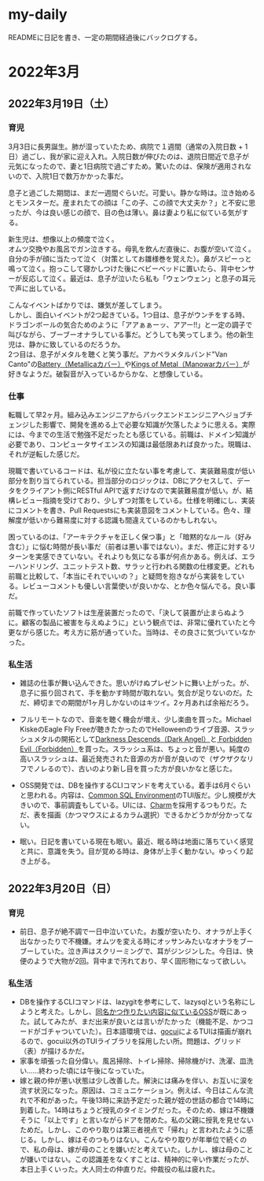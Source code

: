 # my-daily  
READMEに日記を書き、一定の期間経過後にバックログする。

# 2022年3月
## 2022年3月19日（土）
### 育児
3月3日に長男誕生。肺が湿っていたため、病院で１週間（通常の入院日数 + 1日）過ごし、我が家に迎え入れ。入院日数が伸びたのは、退院日間近で息子が元気になったので、妻と1日病院で過ごすため。驚いたのは、保険が適用されないので、入院1日で数万かかった事だ。  

息子と過ごした期間は、まだ一週間ぐらいだ。可愛い。静かな時は。泣き始めるとモンスターだ。産まれたての顔は「この子、この顔で大丈夫か？」と不安に思ったが、今は良い感じの顔で、目の色は薄い。鼻は妻より私に似ている気がする。  

新生児は、想像以上の頻度で泣く。  
オムツ交換やお風呂でガン泣きする。母乳を飲んだ直後に、お腹が空いて泣く。自分の手が顔に当たって泣く（対策としてお雛様巻を覚えた）。鼻がスピーっと鳴って泣く。抱っこして寝かしつけた後にベビーベッドに置いたら、背中センサーが反応して泣く。最近は、息子が泣いたら私も「ウェンウェン」と息子の耳元で声に出している。  

こんなイベントばかりでは、嫌気が差してしまう。  
しかし、面白いイベントが2つ起きている。1つ目は、息子がウンチをする時、ドラゴンボールの気合ためのように「アアぁぁーッ、アアー!!」と一定の調子で叫びながら、ブーブーオナラしている事だ。どうしても笑ってしまう。他の新生児は、静かに致しているのだろうか。  
2つ目は、息子がメタルを聴くと笑う事だ。アカペラメタルバンド"Van Canto"の[Battery（Metallicaカバー）](https://www.youtube.com/watch?v=BEwNrjvNiYs)や[Kings of Metal（Manowarカバー）](https://www.youtube.com/watch?v=IiESgYr35gA)が好きなようだ。破裂音が入っているからかな、と想像している。

### 仕事
転職して早2ヶ月。組み込みエンジニアからバックエンドエンジニアへジョブチェンジした影響で、開発を進める上で必要な知識が欠落したように思える。実際には、今までの生活で勉強不足だったとも感じている。前職は、ドメイン知識が必要であり、コンピュータサイエンスの知識は最低限あれば良かった。現職は、それが逆転した感じだ。  

現職で書いているコードは、私が役に立たない事を考慮して、実装難易度が低い部分を割り当てられている。担当部分のロジックは、DBにアクセスして、データをクライアント側にRESTful APIで返すだけなので実装難易度が低い。が、結構レビュー指摘を受けており、少しずつ対策をしている。仕様を明確にし、実装にコメントを書き、Pull Requestsにも実装意図をコメントしている。色々、理解度が低いから難易度に対する認識も間違えているのかもしれない。  

困っているのは、「アーキテクチャを正しく保つ事」と「暗黙的なルール（好み含む）」に悩む時間が長い事だ（前者は悪い事ではない）。まだ、修正に対するリターンを実感できていない。それよりも気になる事が何点かある。例えば、エラーハンドリング、ユニットテスト数、サラッと行われる関数の仕様変更。どれも前職と比較して、「本当にそれでいいの？」と疑問を抱きながら実装をしている。レビューコメントも優しい言葉使いが良いかな、とか色々悩んでる。良い事だ。  

前職で作っていたソフトは生産装置だったので、「決して装置が止まらぬように。顧客の製品に被害を与えぬように」という観点では、非常に優れていたと今更ながら感じた。考え方に筋が通っていた。当時は、その良さに気づいていなかった。

### 私生活
- 雑誌の仕事が舞い込んできた。思いがけぬプレゼントに舞い上がった。が、息子に振り回されて、手を動かす時間が取れない。気合が足りないのだ。ただ、締切までの期間が1ヶ月しかないのはキツイ。2ヶ月あれば余裕だろう。    
  
- フルリモートなので、音楽を聴く機会が増え、少し楽曲を買った。Michael KiskeのEagle Fly Freeが聴きたかったのでHelloweenのライブ音源、スラッシュメタルの開拓として[Darkness Descends（Dark Angel）](https://www.amazon.co.jp/gp/product/B0773F5534/ref=ppx_yo_dt_b_d_asin_title_o00?ie=UTF8&psc=1)と[	
Forbidden Evil（Forbidden）](https://www.amazon.co.jp/gp/product/B076NFNY12/ref=ppx_yo_dt_b_d_asin_title_o01?ie=UTF8&psc=1)を買った。スラッシュ系は、ちょっと音が悪い。純度の高いスラッシュは、最近発売された音源の方が音が良いので（ザクザクなリフでノレるので）、古いのより新し目を買った方が良いかなと感じた。  

- OSS開発では、DBを操作するCLIコマンドを考えている。着手は6月ぐらいと思われる。内容は、[Common SQL Environment](https://www.vector.co.jp/soft/win95/business/se180732.html)のTUI版だ。少し規模が大きいので、事前調査もしている。UIには、[Charm](https://charm.sh/)を採用するつもりだ。ただ、表を描画（かつマウスによるカラム選択）できるかどうかが分かってない。  

- 眠い。日記を書いている現在も眠い。最近、眠る時は地面に落ちていく感覚と共に、意識を失う。目が覚める時は、身体が上手く動かない。ゆっくり起き上がる。

## 2022年3月20日（日）
### 育児
- 前日、息子が絶不調で一日中泣いていた。お腹が空いたり、オナラが上手く出なかったりで不機嫌。オムツを変える時にオッサンみたいなオナラをブーブーしていた。泣き声はスクリーミングで、耳がジンジンした。今日は、快便のようで大物が2回。背中まで汚れており、早く固形物になって欲しい。
  
### 私生活
- DBを操作するCLIコマンドは、lazygitを参考にして、lazysqlという名称にしようと考えた。しかし、[同名かつ作りたい内容に似ているOSS](https://github.com/Kavantix/lazysql)が既にあった。試してみたが、まだ出来が良いとは言いがたかった（機能不足、かつコードがゴチャついていた）。日本語環境では、[gocui](https://github.com/jroimartin/gocui)によるTUIは描画が崩れるので、gocui以外のTUIライブラリを採用したい所。問題は、グリッド（表）が描けるかだ。
- 家事を頑張った自分偉い。風呂掃除、トイレ掃除、掃除機がけ、洗濯、皿洗い……終わった頃には午後になっていた。
- 嫁と親の仲が悪い状態は少し改善した。解決には痛みを伴い、お互いに涙を流す状況になった。原因は、コミュニケーション。例えば、今日はこんな流れで不和があった。午後13時に来訪予定だった親が姪の世話の都合で14時に到着した。14時はちょうど授乳のタイミングだった。そのため、嫁は不機嫌そうに「以上です」と言いながらドアを閉めた。私の父親に授乳を見せないためだ。しかし、このやり取りは第三者視点で「帰れ」と言われたように感じる。しかし、嫁はそのつもりはない。こんなやり取りが年単位で続くので、私の母は、嫁が母のことを嫌いだと考えていた。しかし、嫁は母のことが嫌いではない。この認識差をなくすことは、精神的に辛い作業だったが、本日上手くいった。大人同士の仲直りだ。仲裁役の私は疲れた。
